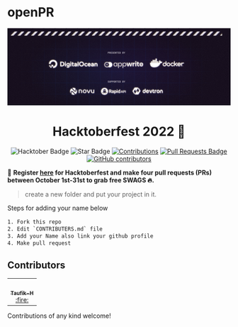 # openPR



<p align="center">
    <a href="https://hacktoberfest.digitalocean.com/">
        <img src="https://github.com/Taufik-H/openPR/blob/main/Taufik-H/assets/hacktoberfestsupport.png?raw=true" alt="Hacktoberfest2022">
    </a>
</p>
<h1 align="center"> Hacktoberfest 2022 🎉</h1>
<div align="center">
<img src="https://img.shields.io/badge/hacktoberfest-2022-blueviolet" alt="Hacktober Badge"/>
<img src="https://img.shields.io/static/v1?label=%F0%9F%8C%9F&message=If%20Useful&style=style=flat&color=BC4E99" alt="Star Badge"/>
<a href="https://github.com/Taufik-H" ><img src="https://img.shields.io/badge/Contributions-welcome-violet.svg?style=flat&logo=git" alt="Contributions" /></a>
<a href="https://github.com/Taufik-H/openPR/pulls"><img src="https://img.shields.io/github/issues-pr/Taufik-H/openPR" alt="Pull Requests Badge"/></a>
<a href="https://github.com/Taufik-H/openPR/graphs/contributors"><img alt="GitHub contributors" src="https://img.shields.io/github/contributors/Taufik-H/openPR?color=2b9348"></a>
</div>


📢 **Register [here](https://hacktoberfest.digitalocean.com) for Hacktoberfest and make four pull requests (PRs) between October 1st-31st to grab free SWAGS 🔥.**


> create a new folder and put your project in it.


Steps for adding your name below

    1. Fork this repo
    2. Edit `CONTRIBUTERS.md` file
    3. Add your Name also link your github profile
    4. Make pull request



## Contributors

<!-- ALL-CONTRIBUTORS-LIST:START - Do not remove or modify this section -->
<!--Follow the example below-->

<table>
<tr>
<!--example-->

<td align="center"><a href="https://github.com/Taufik-H"><kbd><img src="https://avatars3.githubusercontent.com/Taufik-H?size=400" width="100px;" alt=""/></kbd><br /><sub><b>Taufik-H</b></sub></a><br /><a href="https://github.com/Taufik-H/openPR/commits?author=Taufik-H" title="Code"> :fire: </a> </td>

<!--You can write here-->


</tr>
</table>

<!-- markdownlint-enable -->
<!-- prettier-ignore-end -->
<!-- ALL-CONTRIBUTORS-LIST:END -->

Contributions of any kind welcome!


